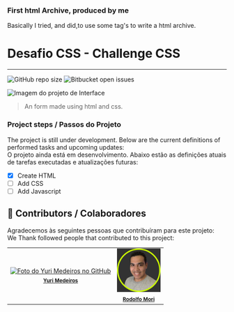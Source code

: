 ### First html Archive, produced by me

Basically I tried, and did,to use some tag's to write a html archive.

 # Desafio CSS - Challenge CSS
 <hr>

![GitHub repo size](https://img.shields.io/github/repo-size/iuricode/README-template?style=for-the-badge)
![Bitbucket open issues](https://img.shields.io/bitbucket/issues/iuricode/README-template?style=for-the-badge)


 <img src="./assets/ChallengeImage.png" alt="Imagem do projeto de Interface">

> An form made using html and css. 
### Project steps / Passos do Projeto

The project is still under development. Below are the current definitions of performed tasks and upcoming updates:
</br> 
O projeto ainda está em desenvolvimento. Abaixo estão as definições atuais de tarefas executadas e atualizações futuras:

- [x] Create HTML
- [ ] Add CSS
- [ ] Add Javascript

## 🤝 Contributors / Colaboradores

Agradecemos às seguintes pessoas que contribuíram para este projeto:
</br>
We Thank followed people that contributed to this project:

<table>
  <tr>
    <td align="center">
      <a href="#">
        <a href="https://www.linkedin.com/in/yuri-m-88a426a3/" target="_blank"><img src="./assets/1634569924664.jpg" width="100px;" alt="Foto do Yuri Medeiros no GitHub"/></a><br>
        <sub>
          <a href="https://www.linkedin.com/in/yuri-m-88a426a3/" target="_blank"><b>Yuri Medeiros</b></a>
        </sub>
      </a>
    </td>
    <td align="center">
      <a href="#">
        <a href="https://www.linkedin.com/in/rodolfomori/" target="_blank"><img src="./assets/rodolfo-mori.png" width="100px;" alt="Foto do Rodolfo Mori no GitHub"/></a><br>
        <sub>
          <a href="https://www.linkedin.com/in/rodolfomori/" target="_blank"><b>Rodolfo Mori</b></a>
        </sub>
      </a>
    </td>
</table>
